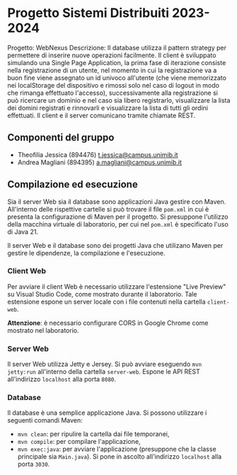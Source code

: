 # Progetto Sistemi Distribuiti 2023-2024

Progetto: WebNexus
Descrizione: Il database utilizza il pattern strategy per permettere di inserire nuove operazioni facilmente.
Il client è sviluppato simulando una Single Page Application, la prima fase di iterazione consiste nella registrazione di un utente, nel momento in cui la registrazione va a buon fine viene assegnato un id univoco all'utente (che viene memorizzato nei localStorage del dispositivo e rimossi solo nel caso di logout in modo che rimanga effettuato l'accesso), successivamente alla registrazione si può ricercare un dominio e nel caso sia libero registrarlo, visualizzare la lista dei domini registrati e rinnovarli e visualizzare la lista di tutti gli ordini effettuati.
Il client e il server comunicano tramite chiamate REST.

## Componenti del gruppo

* Theofilia Jessica (894476) <t.jessica@campus.unimib.it>
* Andrea Magliani (894395) <a.magliani@campus.unimib.it>

## Compilazione ed esecuzione

Sia il server Web sia il database sono applicazioni Java gestire con Maven. All'interno delle rispettive cartelle si può trovare il file `pom.xml` in cui è presenta la configurazione di Maven per il progetto. Si presuppone l'utilizzo della macchina virtuale di laboratorio, per cui nel `pom.xml` è specificato l'uso di Java 21.

Il server Web e il database sono dei progetti Java che utilizano Maven per gestire le dipendenze, la compilazione e l'esecuzione.

### Client Web

Per avviare il client Web è necessario utilizzare l'estensione "Live Preview" su Visual Studio Code, come mostrato durante il laboratorio. Tale estensione espone un server locale con i file contenuti nella cartella `client-web`.

**Attenzione**: è necessario configurare CORS in Google Chrome come mostrato nel laboratorio.

### Server Web

Il server Web utilizza Jetty e Jersey. Si può avviare eseguendo `mvn jetty:run` all'interno della cartella `server-web`. Espone le API REST all'indirizzo `localhost` alla porta `8080`.

### Database

Il database è una semplice applicazione Java. Si possono utilizzare i seguenti comandi Maven:

* `mvn clean`: per ripulire la cartella dai file temporanei,
* `mvn compile`: per compilare l'applicazione,
* `mvn exec:java`: per avviare l'applicazione (presuppone che la classe principale sia `Main.java`). Si pone in ascolto all'indirizzo `localhost` alla porta `3030`.
